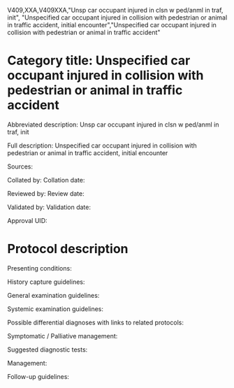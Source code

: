 V409,XXA,V409XXA,"Unsp car occupant injured in clsn w ped/anml in traf, init", "Unspecified car occupant injured in collision with pedestrian or animal in traffic accident, initial encounter","Unspecified car occupant injured in collision with pedestrian or animal in traffic accident"
# Category title: Unspecified car occupant injured in collision with pedestrian or animal in traffic accident

Abbreviated description: Unsp car occupant injured in clsn w ped/anml in traf, init

Full description: Unspecified car occupant injured in collision with pedestrian or animal in traffic accident, initial encounter

Sources:

Collated by:
Collation date:

Reviewed by:
Review date:

Validated by:
Validation date:

Approval UID:

# Protocol description

Presenting conditions:

History capture guidelines:

General examination guidelines:

Systemic examination guidelines:

Possible differential diagnoses with links to related protocols:

Symptomatic / Palliative management:

Suggested diagnostic tests:

Management:

Follow-up guidelines:
